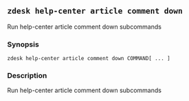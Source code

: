## `zdesk help-center article comment down`

Run help-center article comment down subcommands

### Synopsis

    zdesk help-center article comment down COMMAND[ ... ]

### Description

Run help-center article comment down subcommands

